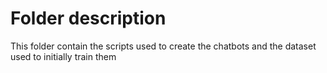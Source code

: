 # Folder description
This folder contain the scripts used to create the chatbots and the dataset used to initially train them
